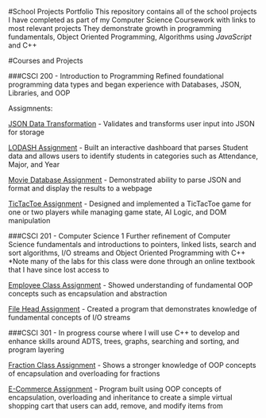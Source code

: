 #School Projects Portfolio
This repository contains all of the school projects I have completed as part of my Computer Science Coursework with links to most relevant projects
They demonstrate growth in programming fundamentals, Object Oriented Programming, Algorithms using *JavaScript* and C++

#Courses and Projects

###CSCI 200 - Introduction to Programming
Refined foundational programming data types and began experience with Databases, JSON, Libraries, and OOP

Assigmnents:

[JSON Data Transformation](/CSCI200/JSON_Data_Transformation) - Validates and transforms user input into JSON for storage

[LODASH Assignment](/CSCI200/LODASH_Assignment) - Built an interactive dashboard that parses Student data and allows users to identify students
in categories such as Attendance, Major, and Year

[Movie Database Assignment](/CSCI200/Movie_Database_Assignment) - Demonstrated ability to parse JSON and format and display the results to a webpage

[TicTacToe Assignment](/CSCI200/TicTacToe_Assignment) - Designed and implemented a TicTacToe game for one or two players while managing game state,
AI Logic, and DOM manipulation

###CSCI 201 - Computer Science 1 
Further refinement of Computer Science fundamentals and introductions to pointers, linked lists, search and sort algorithms, I/O streams and Object Oriented Programming with C++
*Note many of the labs for this class were done through an online textbook that I have since lost access to

[Employee Class Assignment](/CSCI201/Employee_Class_Assignment) - Showed understanding of fundamental OOP concepts such as encapsulation and abstraction

[File Head Assignment](/CSCI201/File_Head_Assignment) - Created a program that demonstrates knowledge of fundamental concepts of I/O streams

###CSCI 301 - In progress course where I will use C++ to develop and enhance skills around ADTS, trees, graphs, searching and sorting, and program layering

[Fraction Class Assignment](/CSCI301/Fraction_Class_Assignment) - Shows a stronger knowledge of OOP concepts of encapsulation and overloading for fractions

[E-Commerce Assignment](/CSCI301/E-Commerce_Assignment) - Program built using OOP concepts of encapsulation, overloading and inheritance to create a simple
virtual shopping cart that users can add, remove, and modify items from
